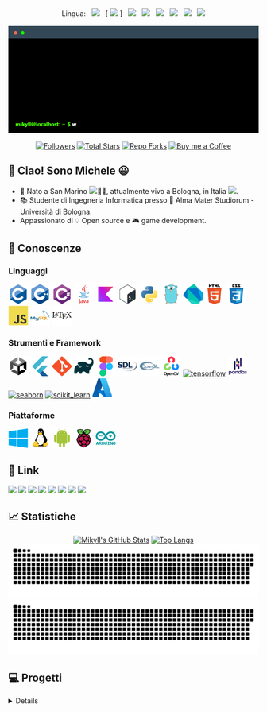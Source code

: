 <div align="center">
  Lingua:
  &nbsp;
  <a title="Inglese" href="./README.md"><kbd><img width="20px" src="https://flagicons.lipis.dev/flags/4x3/gb.svg"></kbd></a>
  &nbsp;
  [ <a title="Italiano" href="./README.it.md"><kbd><img width="20px" src="https://flagicons.lipis.dev/flags/4x3/it.svg"></kbd></a> ]
  &nbsp;
  <a title="Francese" href="./README.fr.md"><kbd><img width="20px" src="https://flagicons.lipis.dev/flags/4x3/fr.svg"></kbd></a> 
  &nbsp;
  <a title="Spagnolo" href="./README.es.md"><kbd><img width="20px" src="https://flagicons.lipis.dev/flags/4x3/es.svg"></kbd></a> 
  &nbsp;
  <a title="Tedesco" href="./README.de.md"><kbd><img width="20px" src="https://flagicons.lipis.dev/flags/4x3/de.svg"></kbd></a> 
  &nbsp;
  <a title="Giapponese" href="./README.ja.md"><kbd><img width="20px" src="https://flagicons.lipis.dev/flags/4x3/jp.svg"></kbd></a> 
  &nbsp;
  <a title="Cinese" href="./README.zh-CN.md"><kbd><img width="20px" src="https://flagicons.lipis.dev/flags/4x3/cn.svg"></kbd></a> 
  &nbsp;
  <a title="Russo" href="./README.ru.md"><kbd><img width="20px" src="https://flagicons.lipis.dev/flags/4x3/ru.svg"></kbd></a> 
  <br/>
  <br/>
  
  <img src="https://github.com/mikyll/mikyll/blob/main/gfx/terminal-mikyll.gif">
  
  [![Followers][followers-shield]][followers-url]
  [![Total Stars][totstars-shield]][totstars-url]
  [![Repo Forks][forks-shield]][forks-url]
  [![Buy me a Coffee][coffee-shield]][coffee-url]
</div>
<!-- https://www.terminalgif.com/ -->

## 👋 Ciao! Sono Michele 😃

- 📍 Nato a San Marino <kbd><img width="20px" src="https://flagicons.lipis.dev/flags/4x3/sm.svg"></kbd>🤍💙, attualmente vivo a Bologna, in Italia <kbd><img width="20px" src="https://flagicons.lipis.dev/flags/4x3/it.svg"></kbd>.
- 📚 Studente di Ingegneria Informatica presso 🏫 Alma Mater Studiorum - Università di Bologna.
- Appassionato di 💡 Open source e 🎮 game development. 

## 🧰 Conoscenze

### Linguaggi

<p align="left"> 
  <a title="C" href="https://www.cprogramming.com/" target="_blank" rel="noreferrer"><img src="https://raw.githubusercontent.com/devicons/devicon/master/icons/c/c-original.svg" alt="c" width="40" height="40"/></a> 
  <a title="C++" href="https://isocpp.org/" target="_blank" rel="noreferrer"><img src="https://raw.githubusercontent.com/devicons/devicon/master/icons/cplusplus/cplusplus-original.svg" alt="c++" width="40" height="40"/></a> 
  <a title="C#" href="https://learn.microsoft.com/en-us/dotnet/csharp" target="_blank" rel="noreferrer"><img src="https://raw.githubusercontent.com/devicons/devicon/master/icons/csharp/csharp-original.svg" alt="c#" width="40" height="40"/></a> 
  <a title="Java" href="https://www.java.com" target="_blank" rel="noreferrer"><img src="https://raw.githubusercontent.com/devicons/devicon/master/icons/java/java-original-wordmark.svg" alt="java" width="40" height="40"/></a> 
  <a title="Kotlin" href="https://kotlinlang.org/" target="_blank" rel="noreferrer"><img src="https://raw.githubusercontent.com/devicons/devicon/master/icons/kotlin/kotlin-original.svg" alt="kotlin" width="40" height="40"/></a> 
  <a title="Bash" href="https://www.gnu.org/software/bash/" target="_blank" rel="noreferrer"><img src="https://raw.githubusercontent.com/devicons/devicon/master/icons/bash/bash-original.svg" alt="bash" width="40" height="40"/></a> 
  <a title="Python" href="https://www.python.org" target="_blank" rel="noreferrer"><img src="https://raw.githubusercontent.com/devicons/devicon/master/icons/python/python-original.svg" alt="python" width="40" /></a> 
  <a title="Go" href="https://go.dev/" target="_blank" rel="noreferrer"><img src="https://raw.githubusercontent.com/devicons/devicon/master/icons/go/go-original.svg" alt="go" width="40" /></a> 
  <a title="Dart" href="https://dart.dev/" target="_blank" rel="noreferrer"><img src="https://raw.githubusercontent.com/devicons/devicon/master/icons/dart/dart-original.svg" alt="dart" width="40" /></a> 
  <a title="HTML" href="https://www.w3.org/html/" target="_blank" rel="noreferrer"><img src="https://raw.githubusercontent.com/devicons/devicon/master/icons/html5/html5-original-wordmark.svg" alt="html5" width="40" height="40"/></a> 
  <a title="CSS" href="https://www.w3.org/Style/CSS/" target="_blank" rel="noreferrer"><img src="https://raw.githubusercontent.com/devicons/devicon/master/icons/css3/css3-original-wordmark.svg" alt="css3" width="40" height="40"/></a> 
  <a title="JavaScript" href="https://developer.mozilla.org/en-US/docs/Web/JavaScript" target="_blank" rel="noreferrer"><img src="https://raw.githubusercontent.com/devicons/devicon/master/icons/javascript/javascript-original.svg" alt="javascript" width="40" height="40"/></a> 
  <a title="MySQL" href="https://www.mysql.com/" target="_blank" rel="noreferrer"><img src="https://raw.githubusercontent.com/devicons/devicon/master/icons/mysql/mysql-original-wordmark.svg" alt="mysql" width="40" height="40"/></a> 
  <a title="LaTeX" href="https://www.latex-project.org/" target="_blank" rel="noreferrer"><img src="https://raw.githubusercontent.com/devicons/devicon/master/icons/latex/latex-original.svg" alt="latex" width="40" height="40"/></a> 
  
</p>

### Strumenti e Framework

<p align="left"> 
  <a title="Unity" href="https://unity.com/" target="_blank" rel="noreferrer"><img src="https://raw.githubusercontent.com/devicons/devicon/master/icons/unity/unity-original.svg" alt="unity" width="40" height="40"/></a> 
  <a title="Flutter" href="https://flutter.dev/" target="_blank" rel="noreferrer"><img src="https://raw.githubusercontent.com/devicons/devicon/master/icons/flutter/flutter-original.svg" alt="flutter" width="40" height="40"/></a> 
  <a title="Git" href="https://git-scm.com/" target="_blank" rel="noreferrer"><img src="https://raw.githubusercontent.com/devicons/devicon/master/icons/git/git-original.svg" alt="git" width="40" height="40"/></a> 
  <a title="Gradle" href="https://gradle.org/" target="_blank" rel="noreferrer"><img src="https://raw.githubusercontent.com/devicons/devicon/master/icons/gradle/gradle-plain.svg" alt="gradle" width="40" height="40"/></a> 
  <a title="Figma" href="https://www.figma.com/" target="_blank" rel="noreferrer"><img src="https://raw.githubusercontent.com/devicons/devicon/master/icons/figma/figma-original.svg" alt="figma" width="40" height="40"/></a> 
  <a title="SDL" href="https://www.libsdl.org/" target="_blank" rel="noreferrer"><img src="https://raw.githubusercontent.com/devicons/devicon/master/icons/sdl/sdl-original.svg" alt="sdl" width="40" height="40"/></a> 
  <a title="OpenGL" href="https://www.opengl.org/" target="_blank" rel="noreferrer"><img src="https://raw.githubusercontent.com/devicons/devicon/master/icons/opengl/opengl-original.svg" alt="opengl" width="40" height="40"/></a> 
  <a title="OpenCV" href="https://opencv.org/" target="_blank" rel="noreferrer"><img src="https://raw.githubusercontent.com/devicons/devicon/master/icons/opencv/opencv-original-wordmark.svg" alt="opencv" width="40" height="40"/></a> 
  <a title="Tensorflow" href="https://www.tensorflow.org" target="_blank" rel="noreferrer"><img src="https://www.vectorlogo.zone/logos/tensorflow/tensorflow-icon.svg" alt="tensorflow" width="40" height="40"/></a> 
  <a title="Pandas" href="https://pandas.pydata.org/" target="_blank" rel="noreferrer"><img src="https://raw.githubusercontent.com/devicons/devicon/master/icons/pandas/pandas-original-wordmark.svg" alt="pandas" width="40" height="40"/></a> 
  <a title="Seaborn" href="https://seaborn.pydata.org/" target="_blank" rel="noreferrer"><img src="https://seaborn.pydata.org/_images/logo-mark-lightbg.svg" alt="seaborn" width="40" height="40"/></a> 
  <a title="Scikit-Learn" href="https://scikit-learn.org/" target="_blank" rel="noreferrer"><img src="https://upload.wikimedia.org/wikipedia/commons/0/05/Scikit_learn_logo_small.svg" alt="scikit_learn" width="40" height="40"/></a> 
  <a title="Microsoft Azure" href="https://portal.azure.com/" target="_blank" rel="noreferrer"><img src="https://raw.githubusercontent.com/devicons/devicon/master/icons/azure/azure-original.svg" alt="azure" width="40" height="40"/></a> 
  
</p>

### Piattaforme

<p align="left">
  <a title="Microsoft Windows" href="https://www.microsoft.com/windows" target="_blank" rel="noreferrer"><img src="https://raw.githubusercontent.com/devicons/devicon/master/icons/windows8/windows8-original.svg" alt="windows" width="40" height="40"/></a> 
  <a title="Linux" href="https://www.linux.org/" target="_blank" rel="noreferrer"><img src="https://raw.githubusercontent.com/devicons/devicon/master/icons/linux/linux-original.svg" alt="linux" width="40" height="40"/></a> 
  <a title="Android" href="https://developer.android.com" target="_blank" rel="noreferrer"><img src="https://raw.githubusercontent.com/devicons/devicon/master/icons/android/android-plain.svg" alt="android" width="40" height="40"/></a> 
  <a title="Raspberry Pi" href="https://www.raspberrypi.com/" target="_blank" rel="noreferrer"><img src="https://raw.githubusercontent.com/devicons/devicon/master/icons/raspberrypi/raspberrypi-original.svg" alt="raspberrypi" width="40" height="40"/></a> 
  <a title="Arduino" href="https://www.arduino.cc/" target="_blank" rel="noreferrer"><img src="https://raw.githubusercontent.com/devicons/devicon/master/icons/arduino/arduino-original-wordmark.svg" alt="arduino" width="40" height="40"/></a> 
  
</p>

## 🔗 Link

<p align="left">
  <a title="Website" href=""><img width="40" src="https://img.icons8.com/color/96/000000/domain.svg"></a> 
  <a title="Gmail" href="mailto:righi.michele98@gmail.com"><img width="40" src="https://img.icons8.com/color/96/000000/gmail.svg"></a> 
  <a title="Instagram" href="https://www.instagram.com/mikyll98/"><img width="40" src="https://img.icons8.com/color/96/000000/instagram-new.svg"></a> 
  <a title="Facebook" href="https://www.facebook.com/miky.righi/"><img width="40" src="https://img.icons8.com/color/96/000000/facebook-new.svg"></a> 
  <a title="GitHub" href="https://github.com/mikyll"><img width="40" src="https://img.icons8.com/color/96/000000/github.svg"></a> 
  <a title="LinkedIn" href="https://www.linkedin.com/in/michele-righi/"><img width="40" src="https://img.icons8.com/color/96/000000/linkedin.svg"></a> 
  <a title="StackOverflow" href="https://stackoverflow.com/users/19544859/mikyll98"><img width="40" src="https://img.icons8.com/color/96/000000/stackoverflow.svg"></a>
  <a title="LeetCode" href="https://leetcode.com/Mikyll/"><img width="35" src="https://github.com/mikyll/mikyll/blob/main/gfx/leetcode.svg"></a>  
</p>

## 📈 Statistiche

<p align="center">
  <!--<a href="https://github.com/mikyll/mikyll"><img alt="Streak Stats" src="https://github-readme-streak-stats.herokuapp.com/?user=mikyll&theme=light"/></a>-->
  <a href="https://github.com/mikyll/mikyll"><img alt="Mikyll's GitHub Stats" src="https://github-readme-stats.vercel.app/api?username=mikyll&show_icons=true"></a>
  <a href="https://github.com/mikyll/mikyll"><img alt="Top Langs" src="https://github-readme-stats.vercel.app/api/top-langs/?username=mikyll&layout=compact&langs_count=8"></a>
  <img alt="Snake animation" src="https://github.com/mikyll/mikyll/blob/output/github-contribution-grid-snake.svg#gh-light-mode-only"/>
  <img alt="Snake animation" src="https://github.com/mikyll/mikyll/blob/output/github-contribution-grid-snake-dark.svg#gh-dark-mode-only"/>
</p>

## 💻 Progetti

<details>

### [Poké-Pi-Dex](https://github.com/TryKatChup/Poke-Pi-Dex)

<a href="https://github.com/TryKatChup">TryKatChup</a> and I recreated a Pokédex clone, which recognizes pictures of Pokémon from the first generation, using a Convolutional Neural Network. It's built on Raspberry Pi4 with LCD display, PiCamera, speaker and some other components attached. The case is made of recycled cardboard. 🌱<br/>
<p align="center">
  <a href="https://github.com/TryKatChup/Poke-Pi-Dex"><img alt="Poké-Pi-Dex" src="https://github.com/mikyll/mikyll/blob/main/gfx/Poké-Pi-Dex.png" width=50%/></a>
  <!-- <a href="https://github.com/TryKatChup/Poke-Pi-Dex"><img alt="Poké-Pi-Dex Stats" src="https://github-readme-stats.vercel.app/api/pin/?username=TryKatChup&repo=Poke-Pi-Dex"/></a> -->
  <br/>
  Watch the <a href="https://www.youtube.com/watch?v=IkbLYq1PmRs">demo</a> on YouTube!
</p>

### [Gionnino9000](https://github.com/Gionnino9000/Gionnino9000)

<a href="https://github.com/Gionnino9000/Gionnino9000"><img alt="Gionnino9000 Stats" src="https://github-readme-stats.vercel.app/api/pin/?username=Gionnino9000&repo=Gionnino9000"></a>

### [Moddy](https://github.com/GIP22-Pack-a-Punch/Moddy)

<a href="https://github.com/GIP22-Pack-a-Punch/Moddy"><img alt="Moddy Stats" src="https://github-readme-stats.vercel.app/api/pin/?username=GIP22-Pack-a-Punch&repo=Moddy"></a>

### [WasteService](https://github.com/iss2022-BCR/WasteService)

<a href="https://github.com/iss2022-BCR/WasteService"><img alt="WasteService Stats" src="https://github-readme-stats.vercel.app/api/pin/?username=iss2022-BCR&repo=WasteService"></a>

</details>

<!-- SHIELDS ############################################################################################### -->
<!-- OS -->
[linux-shield]: https://img.shields.io/badge/Linux-FCC624?style=flat-square&logo=linux&logoColor=black
[linux-url]: https://www.linux.org/
[debian-shield]: https://img.shields.io/badge/Debian-A81D33?style=flat-square&logo=debian&logoColor=white
[debian-url]: https://www.debian.org/
[android-shield]: https://img.shields.io/badge/Android-3DDC84?style=flat-square&logo=android&logoColor=white
[android-url]: https://www.android.com/
[windows-shield]: https://img.shields.io/badge/Windows-0078D6?style=flat-square&logo=windows&logoColor=white
[windows-url]: https://www.youtube.com/watch?v=zjedLeVGcfE&t=11s
<!-- programming languages -->
[java-shield]: https://img.shields.io/badge/Java-ED8B00?style=flat-square&logo=java&logoColor=white
[java-url]: https://www.java.com
[c-shield]: https://img.shields.io/badge/C-00599C?style=flat-square&logo=c&logoColor=white
[c-url]: http://www.open-std.org/jtc1/sc22/wg14/
[bash-shield]: https://img.shields.io/badge/Bash_Script-353535?style=flat-square&logo=gnu-bash&logoColor=white
[bash-url]: https://www.gnu.org/software/bash/
[javascript-shield]: https://img.shields.io/badge/JavaScript-FFDD00?style=flat-square&logo=javascript&logoColor=black
[javascript-url]: https://www.javascript.com/
[python-shield]: https://img.shields.io/badge/Python-3670A0?style=flat-square&logo=python&logoColor=ffdd54
[python-url]: https://www.python.org/
[go-shield]: https://img.shields.io/badge/Go-00ADD8.svg?style=flat-square&logo=go&logoColor=white
[go-url]: https://go.dev/
[c#-shield]: https://img.shields.io/badge/C%23-%23239120.svg?style=flat-square&logo=c-sharp&logoColor=white
[c#-url]: https://docs.microsoft.com/en-us/dotnet/csharp/
[ada-shield]:
[ada-url]: 
<!-- markdown languages -->
[html-shield]: https://img.shields.io/badge/HTML5-E34F26?style=flat-square&logo=html5&logoColor=white
[html-url]: https://www.html.it/
[latex-shield]: https://img.shields.io/badge/LaTeX-47A141?style=flat-square&logo=LaTeX&logoColor=white
[latex-url]: https://www.latex-project.org/
[css-shield]: https://img.shields.io/badge/CSS3-1572B6?style=flat-square&logo=css3&logoColor=white
[css-url]: https://www.w3schools.com/css/
[md-shield]: https://img.shields.io/badge/Markdown-575757.svg?style=flat-square&logo=markdown&logoColor=white
[md-url]: https://www.markdownguide.org/
<!-- Engine & IDE -->
[unity-shield]: https://img.shields.io/badge/Unity-000000?style=flat-square&logo=unity&logoColor=white
[unity-url]: https://unity.com/
[eclipse-shield]: https://img.shields.io/badge/-Eclipse-333333?style=flat-square&logo=eclipse-ide&logoColor=white
[eclipse-url]: https://www.eclipse.org/
[vs-shield]: https://img.shields.io/badge/Visual_Studio-5C2D91?style=flat-square&logo=visual%20studio&logoColor=white
[vs-url]: https://visualstudio.microsoft.com/
[sublime-shield]: https://img.shields.io/badge/Sublime_Text-%23575757.svg?&style=flat-square&logo=sublime-text&logoColor=important
[sublime-url]: https://www.sublimetext.com/
<!-- Frameworks & Libraries -->
[flutter-shield]: https://img.shields.io/badge/Flutter-%2302569B.svg?style=flat-square&logo=Flutter&logoColor=white
[flutter-url]: https://flutter.dev/
<!-- Social Networks -->
[linkedin-shield]: https://img.shields.io/badge/LinkedIn-0077B5?style=flat-square&logo=linkedin&logoColor=white
[linkedin-url]: https://www.linkedin.com/in/michele-righi/?locale=en_US
<!-- Others -->
[raspberry-shield]: https://img.shields.io/badge/-RaspberryPi-C51A4A?style=flat-square&logo=Raspberry-Pi
[raspberry-url]: https://www.raspberrypi.org/

<!-- https://paypal.me/mikyll98 -->
<!-- more badges: https://badgen.net/ and https://github.com/Ileriayo/markdown-badges#office -->

<!-- Social -->
[followers-shield]: https://img.shields.io/github/followers/mikyll
[followers-url]: https://github.com/mikyll
[totstars-shield]: https://img.shields.io/github/stars/mikyll?affiliations=OWNER%2CCOLLABORATOR
[totstars-url]: https://github.com/mikyll
[forks-shield]: https://img.shields.io/github/forks/mikyll/mikyll
[forks-url]: https://github.com/mikyll/mikyll
[coffee-shield]: https://img.shields.io/badge/Buy_Me_A_Coffee-5C5C5C?style=flat&logo=buy-me-a-coffee&logoColor=yellow
[coffee-url]: https://www.buymeacoffee.com/mikyll

<!-- SHIELDS ############################################################################################### -->

<!--
Resources:
Terminal banner gif generator: https://www.terminalgif.com/
github header generators: 
- https://leviarista.github.io/github-profile-header-generator/
- https://pjc0247.github.io/gif-for-readme/
- https://codesandbox.io/s/github/h1n054ur/js-typing-gif
Flags: https://flagicons.lipis.dev/
Icons: https://github.com/devicons/devicon
-->
